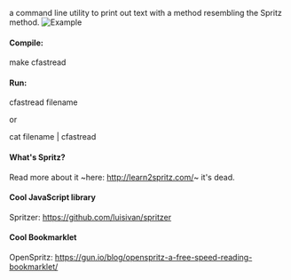 a command line utility to print out text with a method resembling the Spritz method.
![Example](https://github.com/radiofreejohn/cfastread/blob/master/terminal.gif?raw=true)

#### Compile:
make cfastread

#### Run:
cfastread filename

or

cat filename | cfastread

#### What's Spritz?
Read more about it ~here: http://learn2spritz.com/~ it's dead.

#### Cool JavaScript library
Spritzer: https://github.com/luisivan/spritzer

#### Cool Bookmarklet
OpenSpritz: https://gun.io/blog/openspritz-a-free-speed-reading-bookmarklet/
